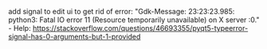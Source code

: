 
add signal to edit ui to get rid of error:
    "Gdk-Message: 23:23:23.985: python3: Fatal IO error 11 (Resource temporarily unavailable) on X server :0."
    - Help:
        https://stackoverflow.com/questions/46693355/pyqt5-typeerror-signal-has-0-arguments-but-1-provided
